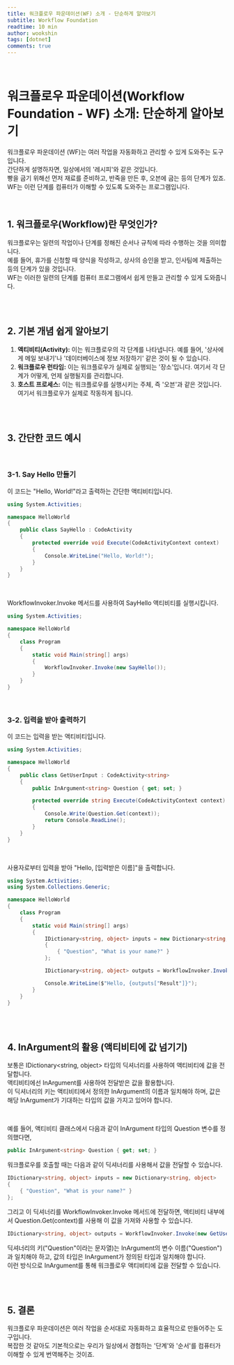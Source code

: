 ```yaml
---
title: 워크플로우 파운데이션(WF) 소개 - 단순하게 알아보기
subtitle: Workflow Foundation
readtime: 10 min
author: wookshin
tags: [dotnet]
comments: true
---
```


<br/>

# 워크플로우 파운데이션(Workflow Foundation - WF) 소개: 단순하게 알아보기

워크플로우 파운데이션 (WF)는 여러 작업을 자동화하고 관리할 수 있게 도와주는 도구입니다.  
간단하게 설명하자면, 일상에서의 '레시피'와 같은 것입니다.  
빵을 굽기 위해선 먼저 재료를 준비하고, 반죽을 만든 후, 오븐에 굽는 등의 단계가 있죠. WF는 이런 단계를 컴퓨터가 이해할 수 있도록 도와주는 프로그램입니다.

<br/>

## 1. 워크플로우(Workflow)란 무엇인가?

워크플로우는 일련의 작업이나 단계를 정해진 순서나 규칙에 따라 수행하는 것을 의미합니다.  
예를 들어, 휴가를 신청할 때 양식을 작성하고, 상사의 승인을 받고, 인사팀에 제출하는 등의 단계가 있을 것입니다.  
WF는 이러한 일련의 단계를 컴퓨터 프로그램에서 쉽게 만들고 관리할 수 있게 도와줍니다.

<br/><br/>

## 2. 기본 개념 쉽게 알아보기

1. **액티비티(Activity):** 이는 워크플로우의 각 단계를 나타냅니다. 예를 들어, '상사에게 메일 보내기'나 '데이터베이스에 정보 저장하기' 같은 것이 될 수 있습니다.  
2. **워크플로우 런타임:** 이는 워크플로우가 실제로 실행되는 '장소'입니다. 여기서 각 단계가 어떻게, 언제 실행될지를 관리합니다.  
3. **호스트 프로세스:** 이는 워크플로우를 실행시키는 주체, 즉 '오븐'과 같은 것입니다. 여기서 워크플로우가 실제로 작동하게 됩니다.

<br/><br/>

## 3. 간단한 코드 예시

<br/>

### 3-1. Say Hello 만들기

이 코드는 "Hello, World!"라고 출력하는 간단한 액티비티입니다.

```csharp
using System.Activities;

namespace HelloWorld
{
    public class SayHello : CodeActivity
    {
        protected override void Execute(CodeActivityContext context)
        {
            Console.WriteLine("Hello, World!");
        }
    }
}
```

<br/>

WorkflowInvoker.Invoke 메서드를 사용하여 SayHello 액티비티를 실행시킵니다.

```csharp
using System.Activities;

namespace HelloWorld
{
    class Program
    {
        static void Main(string[] args)
        {
            WorkflowInvoker.Invoke(new SayHello());
        }
    }
}
```

<br/>

### 3-2. 입력을 받아 출력하기

이 코드는 입력을 받는 액티비티입니다.

```csharp
using System.Activities;

namespace HelloWorld
{
    public class GetUserInput : CodeActivity<string>
    {
        public InArgument<string> Question { get; set; }

        protected override string Execute(CodeActivityContext context)
        {
            Console.Write(Question.Get(context));
            return Console.ReadLine();
        }
    }
}
```

<br/>

사용자로부터 입력을 받아 "Hello, [입력받은 이름]"을 출력합니다.

```csharp
using System.Activities;
using System.Collections.Generic;

namespace HelloWorld
{
    class Program
    {
        static void Main(string[] args)
        {
            IDictionary<string, object> inputs = new Dictionary<string, object>
            {
                { "Question", "What is your name?" }
            };

            IDictionary<string, object> outputs = WorkflowInvoker.Invoke(new GetUserInput(), inputs);

            Console.WriteLine($"Hello, {outputs["Result"]}");
        }
    }
}

```

<br/><br/>

## 4. InArgument의 활용 (액티비티에 값 넘기기)

보통은 IDictionary<string, object> 타입의 딕셔너리를 사용하여 액티비티에 값을 전달합니다.  
액티비티에선 InArgument를 사용하여 전달받은 값을 활용합니다.  
이 딕셔너리의 키는 액티비티에서 정의한 InArgument의 이름과 일치해야 하며, 값은 해당 InArgument가 기대하는 타입의 값을 가지고 있어야 합니다.

<br/>

예를 들어, 액티비티 클래스에서 다음과 같이 InArgument<string> 타입의 Question 변수를 정의했다면,

```csharp
public InArgument<string> Question { get; set; }
```

워크플로우를 호출할 때는 다음과 같이 딕셔너리를 사용해서 값을 전달할 수 있습니다.

```csharp
IDictionary<string, object> inputs = new Dictionary<string, object>
{
    { "Question", "What is your name?" }
};
```

그리고 이 딕셔너리를 WorkflowInvoker.Invoke 메서드에 전달하면, 액티비티 내부에서 Question.Get(context)를 사용해 이 값을 가져와 사용할 수 있습니다.

```csharp
IDictionary<string, object> outputs = WorkflowInvoker.Invoke(new GetUserInput(), inputs);
```

딕셔너리의 키("Question"이라는 문자열)는 InArgument의 변수 이름("Question")과 일치해야 하고, 값의 타입은 InArgument가 정의된 타입과 일치해야 합니다.  
이런 방식으로 InArgument를 통해 워크플로우 액티비티에 값을 전달할 수 있습니다.

<br/><br/>

## 5. 결론

워크플로우 파운데이션은 여러 작업을 순서대로 자동화하고 효율적으로 만들어주는 도구입니다.  
복잡한 것 같아도 기본적으로는 우리가 일상에서 경험하는 '단계'와 '순서'를 컴퓨터가 이해할 수 있게 번역해주는 것이죠.

<br/><br/><br/><br/><br/>
